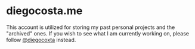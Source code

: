 # diegocosta.me

This account is utilized for storing my past personal projects and the "archived" ones. If you wish to see what I am currently working on, please follow [@diegocoxta](https://github.com/diegocoxta) instead.
